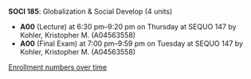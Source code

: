 **SOCI 185**: Globalization & Social Develop (4 units)

- **A00** (Lecture) at 6:30 pm–9:20 pm on Thursday at SEQUO 147 by Kohler, Kristopher M. (A04563558)
- **A00** (Final Exam) at 7:00 pm–9:59 pm on Tuesday at SEQUO 147 by Kohler, Kristopher M. (A04563558)

[Enrollment numbers over time](./SOCI185.tsv)
